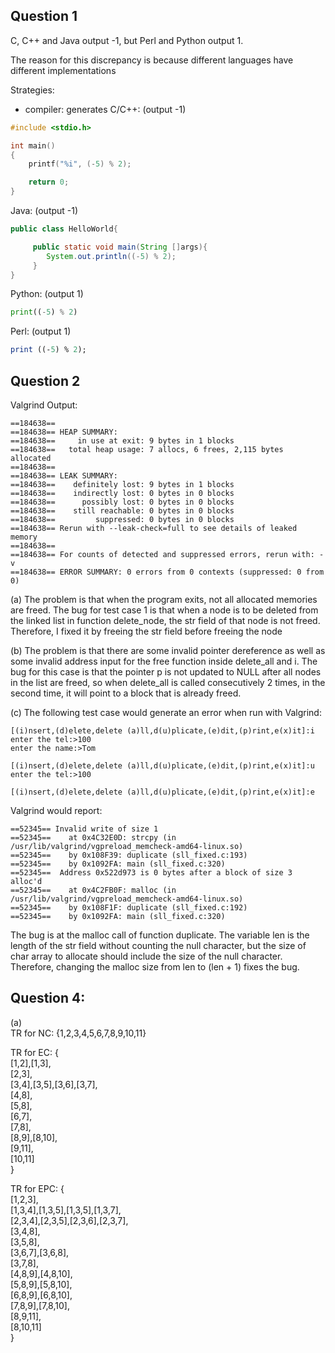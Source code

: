 

## Question 1
C, C++ and Java output -1, but Perl and Python output 1.

The reason for this discrepancy is because different languages have different
implementations

Strategies:
  * compiler: generates
C/C++:  (output -1)
```C
#include <stdio.h>

int main()
{
    printf("%i", (-5) % 2);

    return 0;
}
```
Java:    (output -1)
```Java
public class HelloWorld{

     public static void main(String []args){
        System.out.println((-5) % 2);
     }
}
```
Python:    (output 1)
```Python
print((-5) % 2)
```
Perl:     (output 1)
```Perl
print ((-5) % 2);
```

## Question 2
Valgrind Output:
```
==184638==
==184638== HEAP SUMMARY:
==184638==     in use at exit: 9 bytes in 1 blocks
==184638==   total heap usage: 7 allocs, 6 frees, 2,115 bytes allocated
==184638==
==184638== LEAK SUMMARY:
==184638==    definitely lost: 9 bytes in 1 blocks
==184638==    indirectly lost: 0 bytes in 0 blocks
==184638==      possibly lost: 0 bytes in 0 blocks
==184638==    still reachable: 0 bytes in 0 blocks
==184638==         suppressed: 0 bytes in 0 blocks
==184638== Rerun with --leak-check=full to see details of leaked memory
==184638==
==184638== For counts of detected and suppressed errors, rerun with: -v
==184638== ERROR SUMMARY: 0 errors from 0 contexts (suppressed: 0 from 0)
```
(a) The problem is that when the program exits, not all allocated memories are freed. The bug for test case 1 is that when a node is to be deleted from the linked list in function delete_node, the str field of that node is not freed. Therefore, I fixed it by freeing the str field before freeing the node

(b) The problem is that there are some invalid pointer dereference as well as some invalid address input for the free function inside delete_all and i. The bug for this case is that the pointer p is not updated to NULL after all nodes in the list are freed, so when delete_all is called consecutively 2 times, in the second time, it will point to a block that is already freed.

(c) The following test case would generate an error when run with Valgrind:
```
[(i)nsert,(d)elete,delete (a)ll,d(u)plicate,(e)dit,(p)rint,e(x)it]:i
enter the tel:>100
enter the name:>Tom

[(i)nsert,(d)elete,delete (a)ll,d(u)plicate,(e)dit,(p)rint,e(x)it]:u
enter the tel:>100

[(i)nsert,(d)elete,delete (a)ll,d(u)plicate,(e)dit,(p)rint,e(x)it]:e
```

Valgrind would report:
```
==52345== Invalid write of size 1
==52345==    at 0x4C32E0D: strcpy (in /usr/lib/valgrind/vgpreload_memcheck-amd64-linux.so)
==52345==    by 0x108F39: duplicate (sll_fixed.c:193)
==52345==    by 0x1092FA: main (sll_fixed.c:320)
==52345==  Address 0x522d973 is 0 bytes after a block of size 3 alloc'd
==52345==    at 0x4C2FB0F: malloc (in /usr/lib/valgrind/vgpreload_memcheck-amd64-linux.so)
==52345==    by 0x108F1F: duplicate (sll_fixed.c:192)
==52345==    by 0x1092FA: main (sll_fixed.c:320)
```

The bug is at the malloc call of function duplicate. The variable len is the length of the str field without counting the null character, but the size of char array to allocate should include the size of the null character. Therefore, changing the malloc size from len to (len + 1) fixes the bug.


## Question 4:
(a)  
TR for NC: {1,2,3,4,5,6,7,8,9,10,11}

TR for EC: {  
   [1,2],[1,3],  
   [2,3],  
   [3,4],[3,5],[3,6],[3,7],  
   [4,8],  
   [5,8],  
   [6,7],  
   [7,8],  
   [8,9],[8,10],  
   [9,11],  
   [10,11]  
}

TR for EPC: {  
   [1,2,3],  
   [1,3,4],[1,3,5],[1,3,5],[1,3,7],  
   [2,3,4],[2,3,5],[2,3,6],[2,3,7],  
   [3,4,8],  
   [3,5,8],  
   [3,6,7],[3,6,8],  
   [3,7,8],  
   [4,8,9],[4,8,10],  
   [5,8,9],[5,8,10],  
   [6,8,9],[6,8,10],  
   [7,8,9],[7,8,10],  
   [8,9,11],  
   [8,10,11]  
}


   

